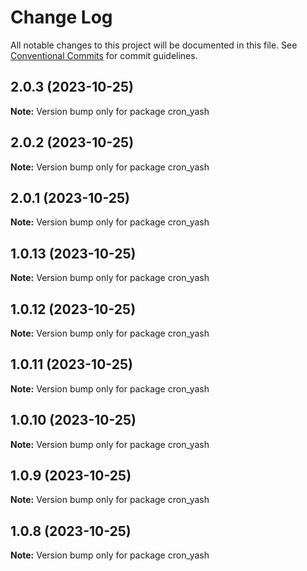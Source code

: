 # Change Log

All notable changes to this project will be documented in this file.
See [Conventional Commits](https://conventionalcommits.org) for commit guidelines.

## 2.0.3 (2023-10-25)

**Note:** Version bump only for package cron_yash





## 2.0.2 (2023-10-25)

**Note:** Version bump only for package cron_yash





## 2.0.1 (2023-10-25)

**Note:** Version bump only for package cron_yash





## 1.0.13 (2023-10-25)

**Note:** Version bump only for package cron_yash





## 1.0.12 (2023-10-25)

**Note:** Version bump only for package cron_yash





## 1.0.11 (2023-10-25)

**Note:** Version bump only for package cron_yash





## 1.0.10 (2023-10-25)

**Note:** Version bump only for package cron_yash





## 1.0.9 (2023-10-25)

**Note:** Version bump only for package cron_yash





## 1.0.8 (2023-10-25)

**Note:** Version bump only for package cron_yash
